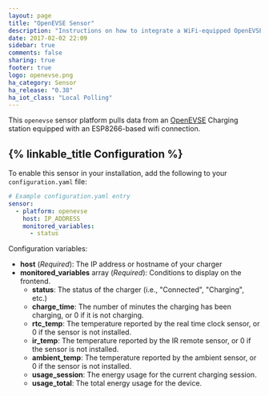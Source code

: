```yaml
---
layout: page
title: "OpenEVSE Sensor"
description: "Instructions on how to integrate a WiFi-equipped OpenEVSE Charging station with Home Assistant"
date: 2017-02-02 22:09
sidebar: true
comments: false
sharing: true
footer: true
logo: openevse.png
ha_category: Sensor
ha_release: "0.38"
ha_iot_class: "Local Polling"
---
```



This `openevse` sensor platform pulls data from an [OpenEVSE](https://www.openevse.com/) Charging station equipped with an ESP8266-based wifi connection.

## {% linkable_title Configuration %}

To enable this sensor in your installation, add the following to your `configuration.yaml` file:

```yaml
# Example configuration.yaml entry
sensor:
  - platform: openevse
    host: IP_ADDRESS
    monitored_variables:
      - status
```

Configuration variables:

- **host** (*Required*): The IP address or hostname of your charger
- **monitored_variables** array (*Required*): Conditions to display on the frontend.
  - **status**: The status of the charger (i.e., "Connected", "Charging", etc.)
  - **charge_time**: The number of minutes the charging has been charging, or 0 if it is not charging.
  - **rtc_temp**: The temperature reported by the real time clock sensor, or 0 if the sensor is not installed.
  - **ir_temp**: The temperature reported by the IR remote sensor, or 0 if the sensor is not installed.
  - **ambient_temp**: The temperature reported by the ambient sensor, or 0 if the sensor is not installed.
  - **usage_session**: The energy usage for the current charging session.
  - **usage_total**: The total energy usage for the device.
